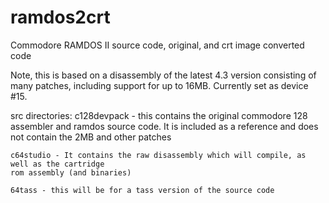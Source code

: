 # ramdos2crt
Commodore RAMDOS II source code, original, and crt image converted code

Note, this is based on a disassembly of the latest 4.3 version consisting of many patches,
including support for up to 16MB.  Currently set as device #15.

src directories:
	c128devpack - this contains the original commodore 128 assembler and ramdos source code.
	It is included as a reference and does not contain the 2MB and other patches
	
	c64studio - It contains the raw disassembly	which will compile, as well as the cartridge
	rom assembly (and binaries)
	
	64tass - this will be for a tass version of the source code
